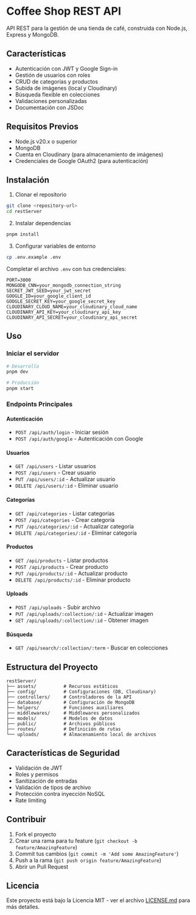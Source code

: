 # Coffee Shop REST API

API REST para la gestión de una tienda de café, construida con Node.js, Express y MongoDB.

## Características

- Autenticación con JWT y Google Sign-in
- Gestión de usuarios con roles
- CRUD de categorías y productos
- Subida de imágenes (local y Cloudinary)
- Búsqueda flexible en colecciones
- Validaciones personalizadas
- Documentación con JSDoc

## Requisitos Previos

- Node.js v20.x o superior
- MongoDB
- Cuenta en Cloudinary (para almacenamiento de imágenes)
- Credenciales de Google OAuth2 (para autenticación)

## Instalación

1. Clonar el repositorio

```bash
git clone <repository-url>
cd restServer
```

2. Instalar dependencias

```bash
pnpm install
```

3. Configurar variables de entorno

```bash
cp .env.example .env
```

Completar el archivo `.env` con tus credenciales:

```properties
PORT=3000
MONGODB_CNN=your_mongodb_connection_string
SECRET_JWT_SEED=your_jwt_secret
GOOGLE_ID=your_google_client_id
GOOGLE_SECRET_KEY=your_google_secret_key
CLOUDINARY_CLOUD_NAME=your_cloudinary_cloud_name
CLOUDINARY_API_KEY=your_cloudinary_api_key
CLOUDINARY_API_SECRET=your_cloudinary_api_secret
```

## Uso

### Iniciar el servidor

```bash
# Desarrollo
pnpm dev

# Producción
pnpm start
```

### Endpoints Principales

#### Autenticación

- `POST /api/auth/login` - Iniciar sesión
- `POST /api/auth/google` - Autenticación con Google

#### Usuarios

- `GET /api/users` - Listar usuarios
- `POST /api/users` - Crear usuario
- `PUT /api/users/:id` - Actualizar usuario
- `DELETE /api/users/:id` - Eliminar usuario

#### Categorías

- `GET /api/categories` - Listar categorías
- `POST /api/categories` - Crear categoría
- `PUT /api/categories/:id` - Actualizar categoría
- `DELETE /api/categories/:id` - Eliminar categoría

#### Productos

- `GET /api/products` - Listar productos
- `POST /api/products` - Crear producto
- `PUT /api/products/:id` - Actualizar producto
- `DELETE /api/products/:id` - Eliminar producto

#### Uploads

- `POST /api/uploads` - Subir archivo
- `PUT /api/uploads/:collection/:id` - Actualizar imagen
- `GET /api/uploads/:collection/:id` - Obtener imagen

#### Búsqueda

- `GET /api/search/:collection/:term` - Buscar en colecciones

## Estructura del Proyecto

```tree
restServer/
├── assets/          # Recursos estáticos
├── config/          # Configuraciones (DB, Cloudinary)
├── controllers/     # Controladores de la API
├── database/        # Configuración de MongoDB
├── helpers/         # Funciones auxiliares
├── middlewares/     # Middlewares personalizados
├── models/          # Modelos de datos
├── public/          # Archivos públicos
├── routes/          # Definición de rutas
└── uploads/         # Almacenamiento local de archivos
```

## Características de Seguridad

- Validación de JWT
- Roles y permisos
- Sanitización de entradas
- Validación de tipos de archivo
- Protección contra inyección NoSQL
- Rate limiting

## Contribuir

1. Fork el proyecto
2. Crear una rama para tu feature (`git checkout -b feature/AmazingFeature`)
3. Commit tus cambios (`git commit -m 'Add some AmazingFeature'`)
4. Push a la rama (`git push origin feature/AmazingFeature`)
5. Abrir un Pull Request

## Licencia

Este proyecto está bajo la Licencia MIT - ver el archivo [LICENSE.md](LICENSE.md) para más detalles.
